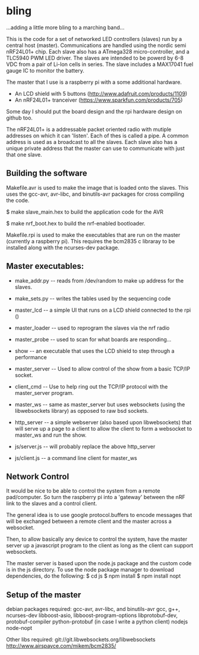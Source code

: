 bling
=====

...adding a little more bling to a marching band...

This is the code for a set of networked LED controllers (slaves) run by a central host (master).
Communications are handled using the nordic semi nRF24L01+ chip. Each slave also has a ATmega328
micro-controller, and a TLC5940 PWM LED driver. The slaves are intended to be powerd by 6-8 VDC
from a pair of Li-Ion cells in series. The slave includes a MAX17041 fuel gauge IC to monitor the
battery.

The master that I use is a raspberry pi with a some additional hardware.
   * An LCD shield with 5 buttons (http://www.adafruit.com/products/1109)
   * An nRF24L01+ tranceiver (https://www.sparkfun.com/products/705)

Some day I should put the board design and the rpi hardware design on github too.

The nRF24L01+ is a addressable packet oriented radio with mutiple addresses on
which it can 'listen'. Each of thes is called a pipe. A common address is used
as a broadcast to all the slaves. Each slave also has a unique private address
that the master can use to communicate with just that one slave.

Building the software
------------------

Makefile.avr is used to make the image that is loaded onto the
slaves. This uses the gcc-avr, avr-libc, and binutils-avr packages for cross
compiling the code.

$ make slave_main.hex
to build the application code for the AVR

$ make nrf_boot.hex to build the nrf-enabled bootloader.

Makefile.rpi is used to make the executables that are run on the
master (currently a raspberry pi). This requires the bcm2835 c
libraray to be installed along with the ncurses-dev package.

Master executables:
-----------------

   * make_addr.py -- reads from /dev/random to make up address for the
         slaves.
   * make_sets.py -- writes the tables used by the sequencing code
   * master_lcd -- a simple UI that runs on a LCD shield connected to
     the rpi ()
   * master_loader -- used to reprogram the slaves via the nrf radio
   * master_probe -- used to scan for what boards are responding...
   * show -- an executable that uses the LCD shield to step through
     a performance

   * master_server -- Used to allow control of the show from a basic
     TCP/IP socket.
   * client_cmd -- Use to help ring out the TCP/IP protocol with the
     master_server program.
   * master_ws -- same as master_server but uses websockets (using the
     libwebsockets library) as opposed to raw bsd sockets.
   * http_server -- a simple webserver (also based upon libwebsockets)
     that will serve up a page to a client to allow the client to form
     a websocket to master_ws and run the show.
   * js/server.js -- will probably replace the above http_server
   * js/client.js -- a command line client for master_ws
     

Network Control
-----------------
It would be nice to be able to control the system from a remote
pad/computer. So turn the raspberry pi into a 'gateway' between the
nRF link to the slaves and a control client.

The general idea is to use google protocol.buffers to encode messages
that will be exchanged between a remote client and the master across a
websocket.

Then, to allow basically any device to control the system, have the
master server up a javascript program to the client as long as the
client can support websockets.

The master server is based upon the node.js package and the custom
code is in the js directory. To use the node package manager to
download dependencies, do the following:
$ cd js
$ npm install
$ npm install nopt

Setup of the master
----------------
debian packages required:
   gcc-avr, avr-libc, and binutils-avr
   gcc, g++, ncurses-dev
   libboost-asio, libboost-program-options
   libprotobuf-dev, protobuf-compiler
   python-protobuf (in case I write a python client)
   nodejs node-nopt
   
Other libs required:
   git://git.libwebsockets.org/libwebsockets
   http://www.airspayce.com/mikem/bcm2835/


